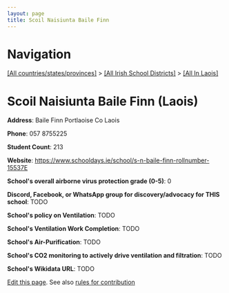 ```yaml
---
layout: page
title: Scoil Naisiunta Baile Finn
---
```

# Navigation

[[All countries/states/provinces]](../../..) > [[All Irish School Districts]](../..) > [[All In Laois]](..)

# Scoil Naisiunta Baile Finn (Laois)

**Address**: Baile Finn Portlaoise Co Laois

**Phone**: 057 8755225

**Student Count**: 213

**Website**: <https://www.schooldays.ie/school/s-n-baile-finn-rollnumber-15537E>

**School's overall airborne virus protection grade (0-5)**: 0

**Discord, Facebook, or WhatsApp group for discovery/advocacy for THIS school**: TODO

**School's policy on Ventilation**: TODO

**School's Ventilation Work Completion**: TODO

**School's Air-Purification**: TODO

**School's CO2 monitoring to actively drive ventilation and filtration**: TODO

**School's Wikidata URL**: TODO


[Edit this page](https://github.com/ventilate-schools/Ireland/edit/main/./Laois/Scoil_Naisiunta_Baile_Finn.md). See also [rules for contribution](../../../contribution-rules/)